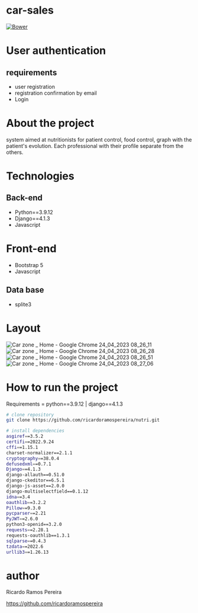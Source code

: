 # car-sales
[![Bower](https://img.shields.io/bower/l/django)](https://github.com/ricardoramospereira/nutri/blob/main/LICENSE)

# User authentication
## requirements
* user registration
* registration confirmation by email
* Login

# About the project
system aimed at nutritionists for patient control, food control, graph with the patient's evolution.
Each professional with their profile separate from the others.

# Technologies
## Back-end
* Python==3.9.12
* Django==4.1.3
* Javascript

# Front-end
* Bootstrap 5
* Javascript

## Data base
* splite3

# Layout
![Car zone _ Home - Google Chrome 24_04_2023 08_26_11](https://user-images.githubusercontent.com/103947016/233984234-fe0a98b7-b3c6-433d-a249-8858f8417acc.png)
![Car zone _ Home - Google Chrome 24_04_2023 08_26_28](https://user-images.githubusercontent.com/103947016/233984247-7ab5970d-e3de-4fe9-92e7-391e4e505971.png)
![Car zone _ Home - Google Chrome 24_04_2023 08_26_51](https://user-images.githubusercontent.com/103947016/233984260-bec156c8-28d3-40f1-ac5d-aadf0729ea01.png)
![Car zone _ Home - Google Chrome 24_04_2023 08_27_06](https://user-images.githubusercontent.com/103947016/233984274-d03a543e-a402-4c17-91a9-d7d0bc2a5427.png)



# How to run the project
Requirements = python==3.9.12 | django==4.1.3

```bash
# clone repository
git clone https://github.com/ricardoramospereira/nutri.git

# install dependencies
asgiref==3.5.2
certifi==2022.9.24
cffi==1.15.1
charset-normalizer==2.1.1
cryptography==38.0.4
defusedxml==0.7.1
Django==4.1.3
django-allauth==0.51.0
django-ckeditor==6.5.1
django-js-asset==2.0.0
django-multiselectfield==0.1.12
idna==3.4
oauthlib==3.2.2
Pillow==9.3.0
pycparser==2.21
PyJWT==2.6.0
python3-openid==3.2.0
requests==2.28.1
requests-oauthlib==1.3.1
sqlparse==0.4.3
tzdata==2022.6
urllib3==1.26.13
```

# author
Ricardo Ramos Pereira

https://github.com/ricardoramospereira
